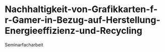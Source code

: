 # Nachhaltigkeit-von-Grafikkarten-f-r-Gamer-in-Bezug-auf-Herstellung-Energieeffizienz-und-Recycling
Seminarfacharbeit
